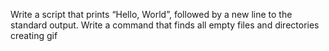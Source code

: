 Write a script that prints “Hello, World”, followed by a new line to the standard output.
Write a command that finds all empty files and directories
creating gif
